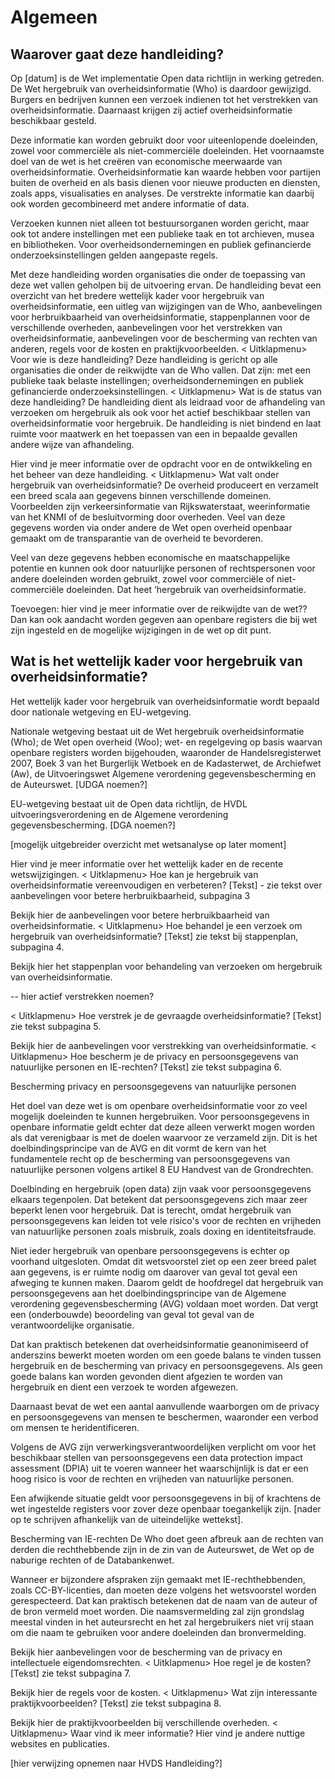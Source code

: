 # Algemeen
## Waarover gaat deze handleiding?
Op [datum] is de Wet implementatie Open data richtlijn in werking getreden. De Wet hergebruik van overheidsinformatie (Who) is daardoor gewijzigd. Burgers en bedrijven kunnen een verzoek indienen tot het verstrekken van overheidsinformatie. Daarnaast krijgen zij actief overheidsinformatie beschikbaar gesteld. 
 
Deze informatie kan worden gebruikt door voor uiteenlopende doeleinden, zowel voor commerciële als niet-commerciële doeleinden. Het voornaamste doel van de wet is het creëren van economische meerwaarde van overheidsinformatie. Overheidsinformatie kan waarde hebben voor partijen buiten de overheid en als basis dienen voor nieuwe producten en diensten, zoals apps, visualisaties en analyses. De verstrekte informatie kan daarbij ook worden gecombineerd met andere informatie of data. 
 
Verzoeken kunnen niet alleen tot bestuursorganen worden gericht, maar ook tot andere instellingen met een publieke taak en tot archieven, musea en bibliotheken. Voor overheidsondernemingen en publiek gefinancierde onderzoeksinstellingen gelden aangepaste regels.
 
Met deze handleiding worden organisaties die onder de toepassing van deze wet vallen geholpen bij de uitvoering ervan. De handleiding bevat een overzicht van het bredere wettelijk kader voor hergebruik van overheidsinformatie, een uitleg van wijzigingen van de Who, aanbevelingen voor herbruikbaarheid van overheidsinformatie, stappenplannen voor de verschillende overheden, aanbevelingen voor het verstrekken van overheidsinformatie, aanbevelingen voor de bescherming van rechten van anderen, regels voor de kosten en praktijkvoorbeelden.
< Uitklapmenu> Voor wie is deze handleiding? 
Deze handleiding is gericht op alle organisaties die onder de reikwijdte van de Who vallen. Dat zijn: met een publieke taak belaste instellingen; overheidsondernemingen en publiek gefinancierde onderzoeksinstellingen.
< Uitklapmenu> Wat is de status van deze handleiding?
De handleiding dient als leidraad voor de afhandeling van verzoeken om hergebruik als ook voor het actief beschikbaar stellen van overheidsinformatie voor hergebruik. De handleiding is niet bindend en laat ruimte voor maatwerk en het toepassen van een in bepaalde gevallen andere wijze van afhandeling.

Hier vind je meer informatie over de opdracht voor en de ontwikkeling en het beheer van deze handleiding.
< Uitklapmenu> Wat valt onder hergebruik van overheidsinformatie?
De overheid produceert en verzamelt een breed scala aan gegevens binnen verschillende domeinen. Voorbeelden zijn verkeersinformatie van Rijkswaterstaat, weerinformatie van het KNMI of de besluitvorming door overheden. Veel van deze gegevens worden via onder andere de Wet open overheid openbaar gemaakt om de transparantie van de overheid te bevorderen. 

Veel van deze gegevens hebben economische en maatschappelijke potentie en kunnen ook door natuurlijke personen of rechtspersonen voor andere doeleinden worden gebruikt, zowel voor commerciële of niet-commerciële doeleinden. Dat heet ‘hergebruik van overheidsinformatie.

Toevoegen: hier vind je meer informatie over de reikwijdte van de wet?? Dan kan ook aandacht worden gegeven aan openbare registers die bij wet zijn ingesteld en de mogelijke wijzigingen in de wet op dit punt. 
## Wat is het wettelijk kader voor hergebruik van overheidsinformatie?
Het wettelijk kader voor hergebruik van overheidsinformatie wordt bepaald door nationale wetgeving en EU-wetgeving. 

Nationale wetgeving bestaat uit de Wet hergebruik overheidsinformatie (Who); de Wet open overheid (Woo); wet- en regelgeving op basis waarvan openbare registers worden bijgehouden, waaronder de Handelsregisterwet 2007, Boek 3 van het Burgerlijk Wetboek en de Kadasterwet, de Archiefwet (Aw), de Uitvoeringswet Algemene verordening gegevensbescherming en de Auteurswet. [UDGA noemen?]
 
EU-wetgeving bestaat uit de Open data richtlijn, de HVDL uitvoeringsverordening en de Algemene verordening gegevensbescherming. [DGA noemen?]

[mogelijk uitgebreider overzicht met wetsanalyse op later moment]

Hier vind je meer informatie over het wettelijk kader en de recente wetswijzigingen.
< Uitklapmenu> Hoe kan je hergebruik van overheidsinformatie vereenvoudigen en verbeteren?
[Tekst] - zie tekst over aanbevelingen voor betere herbruikbaarheid, subpagina 3

Bekijk hier de aanbevelingen voor betere herbruikbaarheid van overheidsinformatie.
< Uitklapmenu> Hoe behandel je een verzoek om hergebruik van overheidsinformatie?
[Tekst] zie tekst bij stappenplan, subpagina 4.

Bekijk hier het stappenplan voor behandeling van verzoeken om hergebruik van overheidsinformatie. 


-- hier actief verstrekken noemen?

< Uitklapmenu> Hoe verstrek je de gevraagde overheidsinformatie?
[Tekst] zie tekst subpagina 5.

Bekijk hier de aanbevelingen voor verstrekking van overheidsinformatie.
< Uitklapmenu> Hoe bescherm je de privacy en persoonsgegevens van natuurlijke personen en IE-rechten?
[Tekst] zie tekst subpagina 6.

Bescherming privacy en persoonsgegevens van natuurlijke personen

Het doel van deze wet is om openbare overheidsinformatie voor zo veel mogelijk doeleinden te kunnen hergebruiken. Voor persoonsgegevens in openbare informatie geldt echter dat deze alleen verwerkt mogen worden als dat verenigbaar is met de doelen waarvoor ze verzameld zijn. Dit is het doelbindingsprincipe van de AVG en dit vormt de kern van het fundamentele recht op de bescherming van persoonsgegevens van natuurlijke personen volgens artikel 8 EU Handvest van de Grondrechten. 

Doelbinding en hergebruik (open data) zijn vaak voor persoonsgegevens elkaars tegenpolen. Dat betekent dat persoonsgegevens zich maar zeer beperkt lenen voor hergebruik. Dat is terecht, omdat hergebruik van persoonsgegevens kan leiden tot vele risico's voor de rechten en vrijheden van natuurlijke personen zoals misbruik, zoals doxing en identiteitsfraude.

Niet ieder hergebruik van openbare persoonsgegevens is echter op voorhand uitgesloten. Omdat dit wetsvoorstel ziet op een zeer breed palet aan gegevens, is er ruimte nodig om daarover van geval tot geval een afweging te kunnen maken. Daarom geldt de hoofdregel dat hergebruik van persoonsgegevens aan het doelbindingsprincipe van de Algemene verordening gegevensbescherming (AVG) voldaan moet worden. Dat vergt een (onderbouwde) beoordeling van geval tot geval van de verantwoordelijke organisatie.

Dat kan praktisch betekenen dat overheidsinformatie geanonimiseerd of anderszins bewerkt moeten worden om een goede balans te vinden tussen hergebruik en de bescherming van privacy en persoonsgegevens. Als geen goede balans kan worden gevonden dient afgezien te worden van hergebruik en dient een verzoek te worden afgewezen. 

Daarnaast bevat de wet een aantal aanvullende waarborgen om de privacy en persoonsgegevens van mensen te beschermen, waaronder een verbod om mensen te heridentificeren. 

Volgens de AVG zijn verwerkingsverantwoordelijken verplicht om voor het beschikbaar stellen van persoonsgegevens een data protection impact assessment (DPIA) uit te voeren wanneer het waarschijnlijk is dat er een hoog risico is voor de rechten en vrijheden van natuurlijke personen. 

Een afwijkende situatie geldt voor persoonsgegevens in bij of krachtens de wet ingestelde registers voor zover deze openbaar toegankelijk zijn. [nader op te schrijven afhankelijk van de uiteindelijke wettekst].

Bescherming van IE-rechten
De Who doet geen afbreuk aan de rechten van derden die rechthebbende zijn in de zin van de Auteurswet, de Wet op de naburige rechten of de Databankenwet.

Wanneer er bijzondere afspraken zijn gemaakt met IE-rechthebbenden, zoals CC-BY-licenties, dan moeten deze volgens het wetsvoorstel worden gerespecteerd. Dat kan praktisch betekenen dat de naam van de auteur of de bron vermeld moet worden. Die naamsvermelding zal zijn grondslag meestal vinden in het auteursrecht en het zal hergebruikers niet vrij staan om die naam te gebruiken voor andere doeleinden dan bronvermelding.

Bekijk hier aanbevelingen voor de bescherming van de privacy en intellectuele eigendomsrechten.
< Uitklapmenu> Hoe regel je de kosten?
[Tekst] zie tekst subpagina 7.

Bekijk hier de regels voor de kosten.
< Uitklapmenu> Wat zijn interessante praktijkvoorbeelden?
[Tekst] zie tekst subpagina 8.

Bekijk hier de praktijkvoorbeelden bij verschillende overheden.
< Uitklapmenu> Waar vind ik meer informatie?
Hier vind je andere nuttige websites en publicaties.

[hier verwijzing opnemen naar HVDS Handleiding?]

